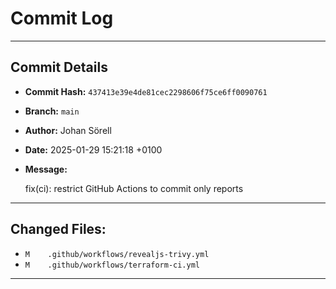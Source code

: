 # Commit Log

---

## Commit Details

- **Commit Hash:**   `437413e39e4de81cec2298606f75ce6ff0090761`
- **Branch:**        `main`
- **Author:**        Johan Sörell
- **Date:**          2025-01-29 15:21:18 +0100
- **Message:**

  fix(ci): restrict GitHub Actions to commit only reports

---

## Changed Files:

- `M	.github/workflows/revealjs-trivy.yml`
- `M	.github/workflows/terraform-ci.yml`

---
